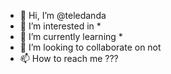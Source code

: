 - 👋 Hi, I’m @teledanda
- 👀 I’m interested in *
- 🌱 I’m currently learning *
- 💞️ I’m looking to collaborate on not
- 📫 How to reach me ???

<!---
teledanda/teledanda is a ✨ special ✨ repository because its `README.md` (this file) appears on your GitHub profile.
You can click the Preview link to take a look at your changes.
--->
